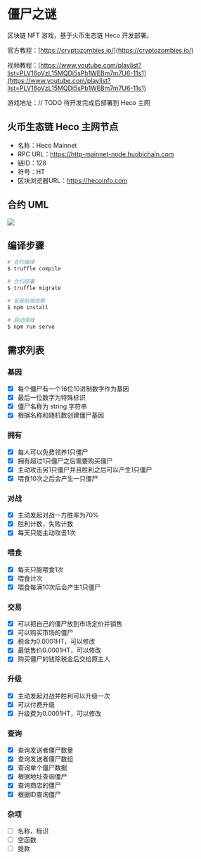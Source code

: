 # 僵尸之谜

区块链 NFT 游戏，基于火币生态链 Heco 开发部署。

官方教程：[https://cryptozombies.io/](https://cryptozombies.io/)

视频教程：[https://www.youtube.com/playlist?list=PLV16oVzL15MQDi5sPb1WEBm7m7U6-11s1](https://www.youtube.com/playlist?list=PLV16oVzL15MQDi5sPb1WEBm7m7U6-11s1)

游戏地址：// TODO 待开发完成后部署到 Heco 主网

## 火币生态链 Heco 主网节点

- 名称：Heco Mainnet
- RPC URL：https://http-mainnet-node.huobichain.com
- 链ID：128
- 符号：HT
- 区块浏览器URL：https://hecoinfo.com

## 合约 UML

![](https://cdn.jsdelivr.net/gh/onee-io/onee-resource/picgo/20210608185633.jpg)

## 编译步骤

```sh
# 合约编译
$ truffle compile

# 合约部署
$ truffle migrate

# 安装前端依赖
$ npm install

# 启动游戏
$ npm run serve
```

## 需求列表

### 基因

- [x] 每个僵尸有一个16位10进制数字作为基因
- [x] 最后一位数字为特殊标识
- [x] 僵尸名称为 string 字符串
- [x] 根据名称和随机数创建僵尸基因

### 拥有

- [x] 每人可以免费领养1只僵尸
- [x] 拥有超过1只僵尸之后需要购买僵尸
- [x] 主动攻击另1只僵尸并且胜利之后可以产生1只僵尸
- [x] 喂食10次之后会产生一只僵尸

### 对战

- [x] 主动发起对战一方胜率为70%
- [x] 胜利计数，失败计数
- [x] 每天只能主动攻击1次

### 喂食

- [x] 每天只能喂食1次
- [x] 喂食计次
- [x] 喂食每满10次后会产生1只僵尸

### 交易

- [x] 可以把自己的僵尸放到市场定价并销售
- [x] 可以购买市场的僵尸
- [x] 税金为0.0001HT，可以修改
- [x] 最低售价0.0001HT，可以修改
- [x] 购买僵尸的钱除税金后交给原主人

### 升级

- [x] 主动发起对战并胜利可以升级一次
- [x] 可以付费升级
- [x] 升级费为0.0001HT，可以修改

### 查询

- [x] 查询发送者僵尸数量
- [x] 查询发送者僵尸数组
- [x] 查询单个僵尸数据
- [x] 根据地址查询僵尸
- [x] 查询商店的僵尸
- [x] 根据ID查询僵尸

### 杂项

- [ ] 名称，标识
- [ ] 空函数
- [ ] 提款